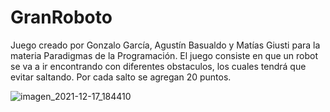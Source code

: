 # GranRoboto
Juego creado por Gonzalo García, Agustín Basualdo y Matías Giusti para la materia Paradigmas de la Programación.
El juego consiste en que un robot se va a ir encontrando con diferentes obstaculos, los cuales tendrá que evitar saltando.
Por cada salto se agregan 20 puntos.

![imagen_2021-12-17_184410](https://user-images.githubusercontent.com/90360830/146611548-6c4b7c85-0637-42f1-9630-2094cc6a23ac.png)
